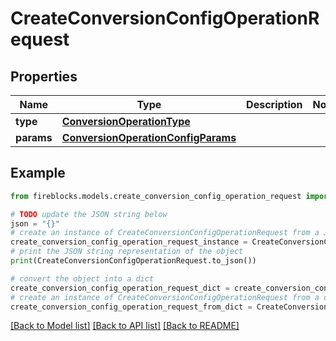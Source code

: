 # CreateConversionConfigOperationRequest


## Properties

Name | Type | Description | Notes
------------ | ------------- | ------------- | -------------
**type** | [**ConversionOperationType**](ConversionOperationType.md) |  | 
**params** | [**ConversionOperationConfigParams**](ConversionOperationConfigParams.md) |  | 

## Example

```python
from fireblocks.models.create_conversion_config_operation_request import CreateConversionConfigOperationRequest

# TODO update the JSON string below
json = "{}"
# create an instance of CreateConversionConfigOperationRequest from a JSON string
create_conversion_config_operation_request_instance = CreateConversionConfigOperationRequest.from_json(json)
# print the JSON string representation of the object
print(CreateConversionConfigOperationRequest.to_json())

# convert the object into a dict
create_conversion_config_operation_request_dict = create_conversion_config_operation_request_instance.to_dict()
# create an instance of CreateConversionConfigOperationRequest from a dict
create_conversion_config_operation_request_from_dict = CreateConversionConfigOperationRequest.from_dict(create_conversion_config_operation_request_dict)
```
[[Back to Model list]](../README.md#documentation-for-models) [[Back to API list]](../README.md#documentation-for-api-endpoints) [[Back to README]](../README.md)


